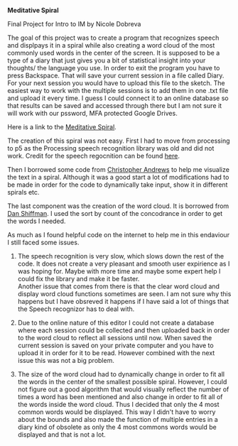 **Meditative Spiral**

Final Project for Intro to IM by Nicole Dobreva

The goal of this project was to create a program that recognizes speech and displpays it in a spiral while also 
creating a word cloud of the most commonly used words in the center of the screen. It is supposed to be a type of a diary that just gives you a bit of statistical insight into your thoughts/ the language you use. 
In order to exit the program you have to press Backspace. That will save your current session in a file called Diary. For your next session you would have to upload this file to the sketch. 
The easiest way to work with the multiple sessions is to add them in one .txt file and upload it every time. 
I guess I could connect it to an online database so that results can be saved and accessed through there but I am not sure it will work with our pssword, MFA protected Google Drives. 

Here is a link to the [Meditative Spiral](https://editor.p5js.org/NyxG/sketches/JwTguc93m).

The creation of this spiral was not easy. First I had to move from processing to p5 as the Processing speech recognition library was old and did not work. 
Credit for the speech regocnition can be found [here](https://idmnyu.github.io/p5.js-speech/).

Then I borrowed some code from [Christopher Andrews](https://www.openprocessing.org/sketch/129166/) to help me visualize the text in a spiral. Although it was a good start a lot of modifications had to be made in order for the code to dynamically take input, show it in different spirals etc. 

The last component was the creation of the word cloud. It is borrowed from [Dan Shiffman](https://github.com/shiffman/A2Z-F17/tree/master/week5-analysis/01_concordance). I used the sort by count of the concodrance in order to get the words I needed. 

As much as I found helpful code on the internet to help me in this endaviour I still faced some issues. 

1. The speech recognition is very slow, which slows down the rest of the code. It does not create a very pleasant and smooth user expirience as I was hoping for. 
Maybe with more time and maybe some expert help I could fix the library and make it be faster.  
Another issue that comes from there is that the clear word cloud and display word cloud functions sometimes are seen. I am not sure why this happens but I have obsreved it happens if I have said a lot of things that the Speech recognizor has to deal with.

2. Due to the online nature of this editor I could not create a database where each session could be collected and then uploaded back in order to the word cloud to reflect all sessions until now.
When saved the current session is saved on your private computer and you have to upload it in order for it to be read.
However combined with the next issue this was not a big problem. 

3. The size of the word cloud had to dynamically change in order to fit all the words in the center of the smallest possible spiral. However, I could not figure out a good algorithm that would visually reflect the number of times a word has been mentioned and also change in order to fit all of the words inside the word cloud. Thus I decided that only the 4 most common words would be displayed. This way I didn't have to worry about the bounds and also made the function of multiple entries in a diary kind of obsolete as only the 4 most commons words would be displayed and that is not a lot. 

